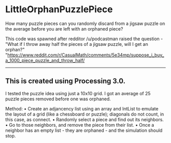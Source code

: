 # LittleOrphanPuzzlePiece
How many puzzle pieces can you randomly discard from a jigsaw puzzle on the average before you are left with an orphaned piece?

This code was spawned after redditor /u/podcastman raised the question - "What if I throw away half the pieces of a jigsaw puzzle, will I get an orphan?" "https://www.reddit.com/r/CasualMath/comments/5e34mp/suppose_i_buy_a_1000_piece_puzzle_and_throw_half/


-----------
This is created using Processing 3.0.
-----------
I tested the puzzle idea using just a 10x10 grid. I got an average of 25 puzzle pieces removed before one was orphaned. 

Method: 
• Create an adjancency list using an array and IntList to emulate the layout of a grid (like a chessboard or puzzle); diagonals do not count, in this case, as connect. 
• Randomly select a piece and find out its neighbors. 
• Go to those neighbors, and remove the piece from their list. 
• Once a neighbor has an empty list - they are orphaned - and the simulation should stop.  
